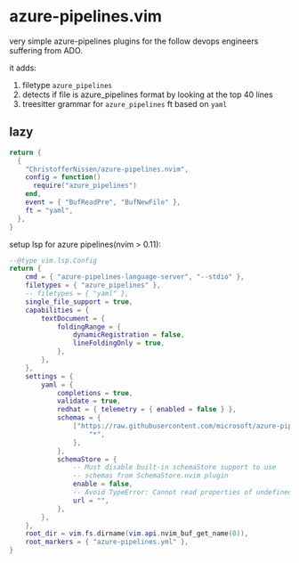 # azure-pipelines.vim

very simple azure-pipelines plugins for the follow devops engineers suffering
from ADO.

it adds:

1. filetype `azure_pipelines`
2. detects if file is azure_pipelines format by looking at the top 40 lines
3. treesitter grammar for `azure_pipelines` ft based on `yaml`

## lazy

```lua
return {
  {
    "ChristofferNissen/azure-pipelines.nvim",
    config = function()
      require("azure_pipelines")
    end,
    event = { "BufReadPre", "BufNewFile" },
    ft = "yaml",
  },
}
```

setup lsp for azure pipelines(nvim > 0.11):

```lua
--@type vim.lsp.Config
return {
    cmd = { "azure-pipelines-language-server", "--stdio" },
    filetypes = { "azure_pipelines" },
    -- filetypes = { "yaml" },
    single_file_support = true,
    capabilities = {
        textDocument = {
            foldingRange = {
                dynamicRegistration = false,
                lineFoldingOnly = true,
            },
        },
    },
    settings = {
        yaml = {
            completions = true,
            validate = true,
            redhat = { telemetry = { enabled = false } },
            schemas = {
                ["https://raw.githubusercontent.com/microsoft/azure-pipelines-vscode/master/service-schema.json"] = {
                    "*",
                },
            },
            schemaStore = {
                -- Must disable built-in schemaStore support to use
                -- schemas from SchemaStore.nvim plugin
                enable = false,
                -- Avoid TypeError: Cannot read properties of undefined (reading 'length')
                url = "",
            },
        },
    },
    root_dir = vim.fs.dirname(vim.api.nvim_buf_get_name(0)),
    root_markers = { "azure-pipelines.yml" },
}
```
